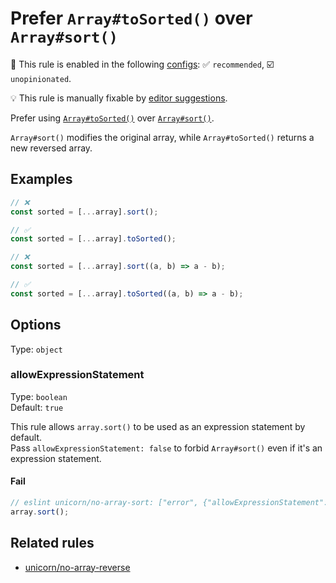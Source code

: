 # Prefer `Array#toSorted()` over `Array#sort()`

💼 This rule is enabled in the following [configs](https://github.com/sindresorhus/eslint-plugin-unicorn#recommended-config): ✅ `recommended`, ☑️ `unopinionated`.

💡 This rule is manually fixable by [editor suggestions](https://eslint.org/docs/latest/use/core-concepts#rule-suggestions).

<!-- end auto-generated rule header -->
<!-- Do not manually modify this header. Run: `npm run fix:eslint-docs` -->

Prefer using [`Array#toSorted()`](https://developer.mozilla.org/en-US/docs/Web/JavaScript/Reference/Global_Objects/Array/toSorted) over [`Array#sort()`](https://developer.mozilla.org/en-US/docs/Web/JavaScript/Reference/Global_Objects/Array/sort).

`Array#sort()` modifies the original array, while `Array#toSorted()` returns a new reversed array.

## Examples

```js
// ❌
const sorted = [...array].sort();

// ✅
const sorted = [...array].toSorted();
```

```js
// ❌
const sorted = [...array].sort((a, b) => a - b);

// ✅
const sorted = [...array].toSorted((a, b) => a - b);
```

## Options

Type: `object`

### allowExpressionStatement

Type: `boolean`\
Default: `true`

This rule allows `array.sort()` to be used as an expression statement by default.\
Pass `allowExpressionStatement: false` to forbid `Array#sort()` even if it's an expression statement.

#### Fail

```js
// eslint unicorn/no-array-sort: ["error", {"allowExpressionStatement": false}]
array.sort();
```

## Related rules

- [unicorn/no-array-reverse](./no-array-reverse.md)

